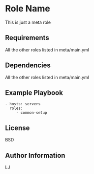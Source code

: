 # Role Name

This is just a meta role

## Requirements

All the other roles listed in meta/main.yml

## Dependencies

All the other roles listed in meta/main.yml

## Example Playbook

    - hosts: servers
      roles:
         - common-setup

## License

BSD

## Author Information

LJ
